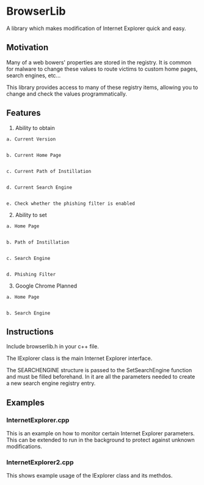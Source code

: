 # BrowserLib
A library which makes modification of Internet Explorer quick and easy.

## Motivation
Many of a web bowers' properties are stored in the registry. It is common for malware to change these values to route victims to custom home pages, search engines, etc... 

This library provides access to many of these registry items, allowing you to change and check the values programmatically.

## Features

  1. Ability to obtain


    a. Current Version


    b. Current Home Page


    c. Current Path of Instillation


    d. Current Search Engine


    e. Check whether the phishing filter is enabled
  2. Ability to set


    a. Home Page


    b. Path of Instillation


    c. Search Engine


    d. Phishing Filter


  3. Google Chrome Planned


    a. Home Page


    b. Search Engine

## Instructions

Include browserlib.h in your c++ file.


The IExplorer class is the main Internet Explorer interface. 


The SEARCHENGINE structure is passed to the SetSearchEngine function and must be filled beforehand. In it are all the parameters needed to create a new search engine registry entry.


## Examples

### InternetExplorer.cpp

This is an example on how to monitor certain Internet Explorer parameters. This can be extended to run in the background to protect against unknown modifications.


### InternetExplorer2.cpp

This shows example usage of the IExplorer class and its methdos.

